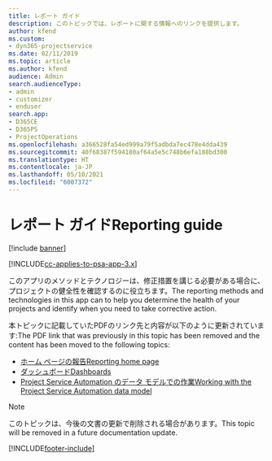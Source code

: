 ```yaml
---
title: レポート ガイド
description: このトピックでは、レポートに関する情報へのリンクを提供します。
author: kfend
ms.custom:
- dyn365-projectservice
ms.date: 02/11/2019
ms.topic: article
ms.author: kfend
audience: Admin
search.audienceType:
- admin
- customizer
- enduser
search.app:
- D365CE
- D365PS
- ProjectOperations
ms.openlocfilehash: a366528fa54ed999a79f5adbda7ec478e4dda439
ms.sourcegitcommit: 40f68387f594180af64a5e5c748b6efa188bd300
ms.translationtype: HT
ms.contentlocale: ja-JP
ms.lasthandoff: 05/10/2021
ms.locfileid: "6007372"
---
```

# <a name="reporting-guide"></a><span data-ttu-id="a9d1e-103">レポート ガイド</span><span class="sxs-lookup"><span data-stu-id="a9d1e-103">Reporting guide</span></span>

[!include [banner](../../includes/psa-now-project-operations.md)]

[!INCLUDE[cc-applies-to-psa-app-3.x](../../includes/cc-applies-to-psa-app-3x.md)]

<span data-ttu-id="a9d1e-104">このアプリのメソッドとテクノロジーは、修正措置を講じる必要がある場合に、プロジェクトの健全性を確認するのに役立ちます。</span><span class="sxs-lookup"><span data-stu-id="a9d1e-104">The reporting methods and technologies in this app can to help you determine the health of your projects and identify when you need to take corrective action.</span></span> 

<span data-ttu-id="a9d1e-105">本トピックに記載していたPDFのリンク先と内容が以下のように更新されています:</span><span class="sxs-lookup"><span data-stu-id="a9d1e-105">The PDF link that was previously in this topic has been removed and the content has been moved to the following topics:</span></span>

- [<span data-ttu-id="a9d1e-106">ホーム ページの報告</span><span class="sxs-lookup"><span data-stu-id="a9d1e-106">Reporting home page</span></span>](../reports-reporting-dynamics-365-project-service.md)
- [<span data-ttu-id="a9d1e-107">ダッシュボード</span><span class="sxs-lookup"><span data-stu-id="a9d1e-107">Dashboards</span></span>](../reports-dashboards.md)
- [<span data-ttu-id="a9d1e-108">Project Service Automation のデータ モデルでの作業</span><span class="sxs-lookup"><span data-stu-id="a9d1e-108">Working with the Project Service Automation data model</span></span>](../reports-working-project-service-data-model.md)

> [!NOTE]
> <span data-ttu-id="a9d1e-109">このトピックは、今後の文書の更新で削除される場合があります。</span><span class="sxs-lookup"><span data-stu-id="a9d1e-109">This topic will be removed in a future documentation update.</span></span> 


[!INCLUDE[footer-include](../../includes/footer-banner.md)]
